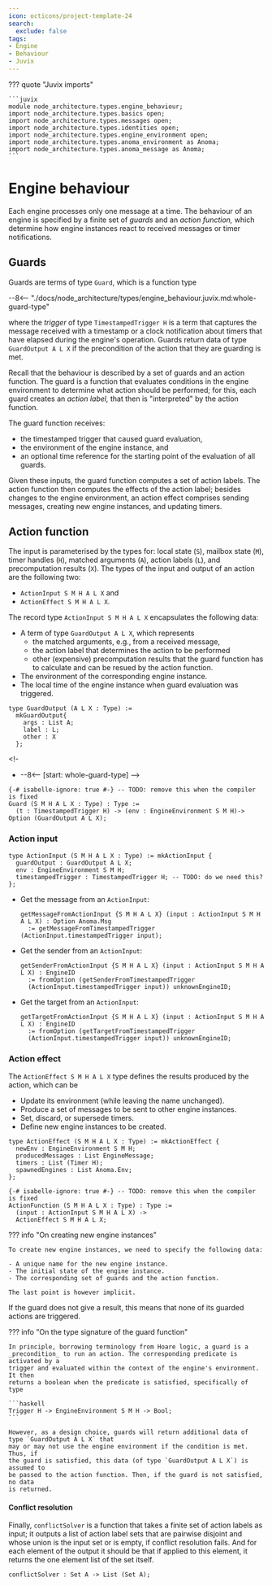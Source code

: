 ```yaml
---
icon: octicons/project-template-24
search:
  exclude: false
tags:
- Engine
- Behaviour
- Juvix
---
```


??? quote "Juvix imports"

    ```juvix
    module node_architecture.types.engine_behaviour;
    import node_architecture.types.basics open;
    import node_architecture.types.messages open;
    import node_architecture.types.identities open;
    import node_architecture.types.engine_environment open;
    import node_architecture.types.anoma_environment as Anoma;
    import node_architecture.types.anoma_message as Anoma;
    ```

# Engine behaviour

Each engine processes only one message at a time. The behaviour of an engine is
specified by a finite set of _guards_ and an _action function,_ which determine
how engine instances react to received messages or timer notifications.

## Guards

Guards are terms of type `Guard`, which is a function type

--8<-- "./docs/node_architecture/types/engine_behaviour.juvix.md:whole-guard-type"

where the _trigger_ of type `TimestampedTrigger H` is a term that captures the
message received with a timestamp or a clock notification about timers that have
elapsed during the engine's operation. Guards return data of type `GuardOutput A
L X` if the precondition of the action that they are guarding is met.

Recall that the behaviour is described by a set of guards and an action
function. The guard is a function that evaluates conditions in the engine
environment to determine what action should be performed;
for this, each guard creates an _action label,_
that then is "interpreted" by the action function.

The guard function receives:

- the timestamped trigger that caused guard evaluation,
- the environment of the engine instance, and
- an optional time reference for the starting point of the evaluation of all guards.

Given these inputs, the guard function computes a set of action labels.
The action function then computes the effects of the action label;
besides changes to the engine environment, an action effect comprises sending
messages, creating new engine instances, and updating timers.

## Action function

The input is parameterised by the types for: local state (`S`), mailbox state (`M`),
timer handles (`H`), matched arguments (`A`), action labels (`L`), and
precomputation results (`X`). The types of the input and output of an action are
the following two:

- `ActionInput S M H A L X` and
- `ActionEffect S M H A L X`.

The record type `ActionInput S M H A L X` encapsulates the following data:

- A term of type `GuardOutput A L X`, which represents
  - the matched arguments, e.g., from a received message,
  - the action label that determines the action to be performed
  - other (expensive) precomputation results that the guard function has to
    calculate and can be resued by the action function.
- The environment of the corresponding engine instance.
- The local time of the engine instance when guard evaluation was triggered.


```juvix
type GuardOutput (A L X : Type) :=
  mkGuardOutput{
    args : List A;
    label : L;
    other : X
  };
```

<!-
- --8<-- [start: whole-guard-type] -->
```juvix
{-# isabelle-ignore: true #-} -- TODO: remove this when the compiler is fixed
Guard (S M H A L X : Type) : Type :=
  (t : TimestampedTrigger H) -> (env : EngineEnvironment S M H)-> Option (GuardOutput A L X);
```
<!-- --8<-- [end: whole-guard-type] -->

### Action input


```juvix
type ActionInput (S M H A L X : Type) := mkActionInput {
  guardOutput : GuardOutput A L X;
  env : EngineEnvironment S M H;
  timestampedTrigger : TimestampedTrigger H; -- TODO: do we need this?
};
```

- Get the message from an `ActionInput`:

    ```juvix
    getMessageFromActionInput {S M H A L X} (input : ActionInput S M H A L X) : Option Anoma.Msg
      := getMessageFromTimestampedTrigger (ActionInput.timestampedTrigger input);
    ```

- Get the sender from an `ActionInput`:

    ```juvix
    getSenderFromActionInput {S M H A L X} (input : ActionInput S M H A L X) : EngineID
      := fromOption (getSenderFromTimestampedTrigger
      (ActionInput.timestampedTrigger input)) unknownEngineID;
    ```

- Get the target from an `ActionInput`:

    ```juvix
    getTargetFromActionInput {S M H A L X} (input : ActionInput S M H A L X) : EngineID
      := fromOption (getTargetFromTimestampedTrigger
      (ActionInput.timestampedTrigger input)) unknownEngineID;
    ```

### Action effect

The `ActionEffect S M H A L X` type defines the results produced by the action,
which can be

- Update its environment (while leaving the name unchanged).
- Produce a set of messages to be sent to other engine instances.
- Set, discard, or supersede timers.
- Define new engine instances to be created.


```juvix
type ActionEffect (S M H A L X : Type) := mkActionEffect {
  newEnv : EngineEnvironment S M H;
  producedMessages : List EngineMessage;
  timers : List (Timer H);
  spawnedEngines : List Anoma.Env;
};
```

```juvix
{-# isabelle-ignore: true #-} -- TODO: remove this when the compiler is fixed
ActionFunction (S M H A L X : Type) : Type :=
  (input : ActionInput S M H A L X) ->
  ActionEffect S M H A L X;
```

??? info "On creating new engine instances"

    To create new engine instances, we need to specify the following data:

    - A unique name for the new engine instance.
    - The initial state of the engine instance.
    - The corresponding set of guards and the action function.

    The last point is however implicit.


If the guard does not give a result, this means that none of its guarded actions
are triggered.

??? info "On the type signature of the guard function"

    In principle, borrowing terminology from Hoare logic, a guard is a
    _precondition_ to run an action. The corresponding predicate is activated by a
    trigger and evaluated within the context of the engine's environment. It then
    returns a boolean when the predicate is satisfied, specifically of type

    ```haskell
    Trigger H -> EngineEnvironment S M H -> Bool;
    ```

    However, as a design choice, guards will return additional data of type `GuardOutput A L X` that
    may or may not use the engine environment if the condition is met. Thus, if
    the guard is satisfied, this data (of type `GuardOutput A L X`) is assumed to
    be passed to the action function. Then, if the guard is not satisfied, no data
    is returned.

#### Conflict resolution

Finally, `conflictSolver` is a function that takes a finite set of action
labels as input; it outputs a list of action label sets that are pairwise
disjoint and whose union is the input set or is empty, if conflict resolution
fails. And for each element of the output it should be that if applied to this
element, it returns the one element list of the set itself.

```
conflictSolver : Set A -> List (Set A);
```
